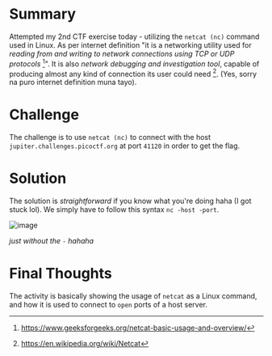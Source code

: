 # Summary
Attempted my 2nd CTF exercise today - utilizing the `netcat (nc)` command used in Linux. As per internet definition "it is a networking utility used for *reading from and writing to network connections using TCP or UDP protocols* [^1]".
It is also *network debugging and investigation tool*, capable of producing almost any kind of connection its user could need [^2]. (Yes, sorry na puro internet definition muna tayo).

# Challenge
The challenge is to use `netcat (nc)` to connect with the host `jupiter.challenges.picoctf.org` at port `41120` in order to get the flag.

# Solution
The solution is *straightforward* if you know what you're doing haha (I got stuck lol). We simply have to follow this syntax `nc -host -port`.

![image](https://github.com/user-attachments/assets/3b44507d-5247-493f-8212-54598facfb1e)

*just without the `-` hahaha*

# Final Thoughts
The activity is basically showing the usage of `netcat` as a Linux command, and how it is used to connect to `open` ports of a host server.

[^1]: https://www.geeksforgeeks.org/netcat-basic-usage-and-overview/
[^2]: https://en.wikipedia.org/wiki/Netcat
